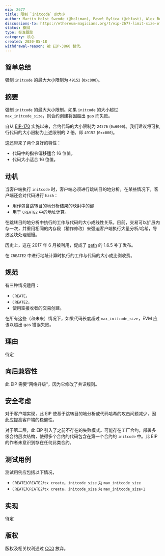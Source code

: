 ```yaml
---
eip: 2677
title: 限制 `initcode` 的大小
author: Martin Holst Swende (@holiman), Paweł Bylica (@chfast), Alex Beregszaszi (@axic)
discussions-to: https://ethereum-magicians.org/t/eip-2677-limit-size-of-initcode/4550
status: 撤回
type: 标准跟踪
category: 核心
created: 2020-05-18
withdrawal-reason: 被 EIP-3860 替代。
---
```


## 简单总结

强制 `initcode` 的最大大小限制为 `49152` (`0xc000`)。

## 摘要

强制 `initcode` 的最大大小限制。如果 `initcode` 的大小超过 `max_initcode_size`，则合约创建将因超出 gas 而失败。

自从 [EIP-170](./eip-170.md) 实施以来，合约代码的大小限制为 `24576` (`0x6000`)。我们建议将可执行代码的大小限制为上述限制的 2 倍，即 `49152` (`0xc000`)。

这还带来了两个良好的特性：

- 代码中的指令偏移适合 16 位值，
- 代码大小适合 16 位值。

## 动机

当客户端执行 `initcode` 时，客户端必须进行跳转目的地分析。在某些情况下，客户端还会对代码进行 `hash`：

* 用作包含跳转目的地分析结果的映射中的键
* 用于 `CREATE2` 中的地址计算。

在跳转目的地分析中执行的工作与代码的大小成线性关系。目前，交易可以扩展内存一次，并重用相同的内存段（稍作修改）来强迫客户端执行大量分析/哈希，导致区块处理缓慢。

历史上，这在 2017 年 6 月被利用，促成了 [geth](https://github.com/ethereum/go-ethereum/releases/tag/v1.6.5) 的 1.6.5 补丁发布。

在 `CREATE2` 中进行地址计算时执行的工作与代码的大小成比例收费。

## 规范

有三种情况适用：

* `CREATE`，
* `CREATE2`，
* 使用空接收者的交易创建。

在所有这些（和未来）情况下，如果代码长度超过 `max_initcode_size`，EVM 应该以超出 gas 错误失败。

## 理由

待定

## 向后兼容性

此 EIP 需要“网络升级”，因为它修改了共识规则。

## 安全考虑

对于客户端实现，此 EIP 使基于跳转目的地分析或代码哈希的攻击问题减少，因此应提高客户端的稳健性。

对于第二层，此 EIP 引入了之前不存在的失败模式。可能存在工厂合约，部署多级合约层次结构，使得多个合约的代码包含在第一个合约的 `initcode` 中。此 EIP 的作者未意识到存在任何此类合约。

## 测试用例

测试用例应包括以下情况，

- `CREATE`/`CREATE2`/`tx create`，`initcode_size` 为 `max_initcode_size`
- `CREATE`/`CREATE2`/`tx create`，`initcode_size` 为 `max_initcode_size+1`

## 实现

待定

## 版权
版权及相关权利通过 [CC0](../LICENSE.md) 放弃。